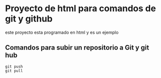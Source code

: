 # Proyecto de html para comandos de git y github
este proyecto esta programado en html y es un ejemplo
## Comandos para subir un repositorio a Git y git hub

```
git push 
git pull
```